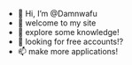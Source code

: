 - 👋 Hi, I’m @Damnwafu
- 👀 welcome to my site
- 🌱 explore some knowledge!
- 💞️ looking for free accounts!?
- 📫 make more applications!

<!---
Damnwafu/Damnwafu is a ✨ special ✨ repository because its `README.md` (this file) appears on your GitHub profile.
You can click the Preview link to take a look at your changes.
--->
